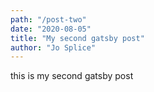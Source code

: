 ```yaml
---
path: "/post-two"
date: "2020-08-05"
title: "My second gatsby post"
author: "Jo Splice"
---
```


this is my second gatsby post
